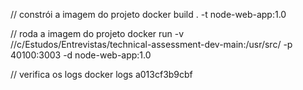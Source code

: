 // constrói a imagem do projeto
docker build . -t node-web-app:1.0

// roda a imagem do projeto
docker run -v //c/Estudos/Entrevistas/technical-assessment-dev-main:/usr/src/ -p 40100:3003 -d node-web-app:1.0

// verifica os logs
docker logs a013cf3b9cbf
